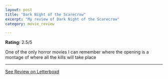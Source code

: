 ```yaml
---
layout: post
title: "Dark Night of the Scarecrow"
excerpt: "My review of Dark Night of the Scarecrow"
category: movie_review

---
```


**Rating:** 2.5/5

One of the only horror movies I can remember where the opening is a montage of where all the kills will take place

<hr>

[See Review on Letterboxd](https://boxd.it/3tTw2j)
